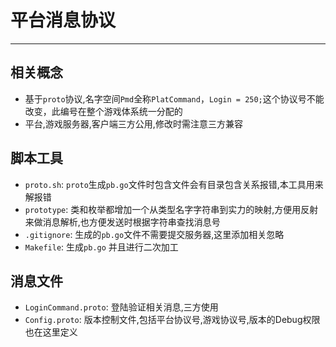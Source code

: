 ﻿# 平台消息协议
------------------------------------

## 相关概念
* 基于`proto`协议,名字空间`Pmd`全称`PlatCommand`，`Login = 250;`这个协议号不能改变，此编号在整个游戏体系统一分配的
* 平台,游戏服务器,客户端三方公用,修改时需注意三方兼容

## 脚本工具
* `proto.sh`: `proto`生成`pb.go`文件时包含文件会有目录包含关系报错,本工具用来解报错
* `prototype`: 类和枚举都增加一个从类型名字字符串到实力的映射,方便用反射来做消息解析,也方便发送时根据字符串查找消息号
* `.gitignore`: 生成的`pb.go`文件不需要提交服务器,这里添加相关忽略
* `Makefile`: 生成`pb.go` 并且进行二次加工

## 消息文件
* `LoginCommand.proto`: 登陆验证相关消息,三方使用
* `Config.proto`: 版本控制文件,包括平台协议号,游戏协议号,版本的Debug权限也在这里定义
